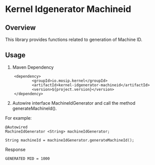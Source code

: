 # Kernel Idgenerator Machineid

## Overview
This library provides functions related to generation of Machine ID.

## Usage

1. Maven Dependency

```
	<dependency>
			<groupId>io.mosip.kernel</groupId>
			<artifactId>kernel-idgenerator-machineid</artifactId>
			<version>${project.version}</version>
	</dependency>

```

2. Autowire interface MachineIdGenerator and call the method generateMachineId().

For example:

```
@Autowired
MachineIdGenerator <String> machineIdGenerator;

String machineId = machineIdGenerator.generateMachineId();

```
 
Response

```
GENERATED MID = 1000
```
